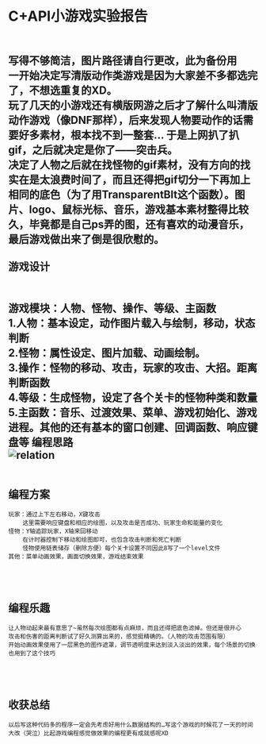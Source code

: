 C+API小游戏实验报告
==================
<br>	写得不够简洁，图片路径请自行更改，此为备份用
<br>	一开始决定写清版动作类游戏是因为大家差不多都选完了，不想选重复的XD。
<br>	玩了几天的小游戏还有横版网游之后才了解什么叫清版动作游戏（像DNF那样），后来发现人物要动作的话需要好多素材，根本找不到一整套… 于是上网扒了扒gif，之后就决定是你了——突击兵。
<br>	决定了人物之后就在找怪物的gif素材，没有方向的找实在是太浪费时间了，而且还得把gif切分一下再加上相同的底色（为了用TransparentBlt这个函数）。图片、logo、鼠标光标、音乐，游戏基本素材整得比较久，毕竟都是自己ps弄的图，还有喜欢的动漫音乐，最后游戏做出来了倒是很欣慰的。
<br><br>
游戏设计
-----------
<br>	游戏模块：人物、怪物、操作、等级、主函数
<br>	1.人物：基本设定，动作图片载入与绘制，移动，状态判断
<br>	2.怪物：属性设定、图片加载、动画绘制。
<br>	3.操作：怪物的移动、攻击，玩家的攻击、大招。距离判断函数 
<br>	4.等级：生成怪物，设定了各个关卡的怪物种类和数量
<br>	5.主函数：音乐、过渡效果、菜单、游戏初始化、游戏进程。其他的还有基本的窗口创建、回调函数、响应键盘等
编程思路
<br>![relation](https://github.com/jckling/C-Game)  
<br><br>
编程方案
-----------
	玩家：通过上下左右移动，X键攻击
		这里需要响应键盘和相应的绘图，以及攻击是否成功、玩家生命和能量的变化
	怪物：Y轴追踪玩家，X轴来回移动
		在计时器控制下移动和绘图即可，也包含攻击判断和死亡判断
		怪物使用链表储存（删除方便）每个关卡设置不同因此8写了一个level文件
	其他：菜单动画效果，画面切换效果，游戏结束效果
<br><br>
编程乐趣
-----------
	让人物动起来最有意思了~虽然每次绘图都有点麻烦，而且还得把底色滤掉。但还是很开心
	攻击和伤害的距离判断试了好久测算出来的，感觉挺精确的。（人物的攻击范围有限）
	开始动画效果使用了一层黑色的图作遮罩，调节透明度来达到淡入淡出的效果，每个场景的切换也用到了这个技巧
  <br><br>
收获总结
-----------
	以后写这种代码多的程序一定会先考虑好用什么数据结构的…写这个游戏的时候花了一天的时间大改（哭泣）比起游戏编程感觉做效果的编程更有成就感呢XD
